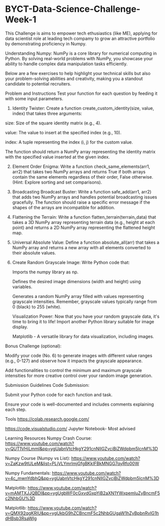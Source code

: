 # BYCT-Data-Science-Challenge-Week-1
This Challenge is aims to empower tech ethusiastics (like ME), applying for data scientist role at leading tech compamy to grow an attractive portfolio by demonstrating proficiency in Numpy.

Understanding Numpy:
NumPy is a core library for numerical computing in Python. 
By solving real-world problems with NumPy, you showcase your ability to handle complex data manipulation tasks efficiently.

Below are a few exercises to help highlight your technical skills but also your problem-solving abilities and creativity, making you a standout candidate to potential recruiters.

Problem and Instructions
Test your function for each question by feeding it with some input parameters.

1. Identity Twister: Create a function create_custom_identity(size, value, index) that takes three arguments:

size: Size of the square identity matrix (e.g., 4).

value: The value to insert at the specified index (e.g., 10).

index: A tuple representing the index (i, j) for the custom value.

The function should return a NumPy array representing the identity matrix with the specified value inserted at the given index.

2. Element Order Enigma: Write a function check_same_elements(arr1, arr2) that takes two NumPy arrays and returns True if both arrays contain the same elements regardless of their order, False otherwise. (Hint: Explore sorting and set comparisons).

3. Broadcasting Broadcast Buster: Write a function safe_add(arr1, arr2) that adds two NumPy arrays and handles potential broadcasting issues gracefully. The function should raise a specific error message if the shapes of the arrays are incompatible for addition.

4. Flattening the Terrain: Write a function flatten_terrain(terrain_data) that takes a 3D NumPy array representing terrain data (e.g., height at each point) and returns a 2D NumPy array representing the flattened height map.

5. Universal Absolute Value: Define a function absolute_all(arr) that takes a NumPy array and returns a new array with all elements converted to their absolute values.

6. Create Random Grayscale Image: Write Python code that:

    Imports the numpy library as np.

    Defines the desired image dimensions (width and height) using variables.

    Generates a random NumPy array filled with values representing grayscale 
    intensities.
    Remember, grayscale values typically range from 0 (black) to 
    255 (white).

    Visualization Power: Now that you have your random grayscale data, it's 
    time 
    to bring it to life! Import another Python library suitable for image 
    display.

    Matplotlib - A versatile library for data visualization, including images.

Bonus Challenge (optional):

   Modify your code (No. 6) to generate images with different value ranges 
   (e.g., 0-127) and observe how it impacts the grayscale appearance.

   Add functionalities to control the minimum and maximum grayscale 
   intensities for more creative control over your random image generation.

Submission Guidelines
Code Submission:

Submit your Python code for each function and task.

Ensure your code is well-documented and includes comments explaining each step.

Tools
https://colab.research.google.com/

https://code.visualstudio.com/
Jupyter Notebook- Most advised

Learning Resources
Numpy Crash Course: https://www.youtube.com/watch?v=QUT1VHiLmmI&pp=ygUabnVtcHkgY291cnNlIGZvciBiZWdpbm5lcnM%3D

Numpy Course (Numpy vs List): https://www.youtube.com/watch?v=ZaKzw9tULeM&list=PLjVLYmrlmjGfgBKkIFBkMNGG7qyRfo00W

Numpy Fundamentals: https://www.youtube.com/watch?v=4c_mwnYdbhQ&pp=ygUabnVtcHkgY291cnNlIGZvciBiZWdpbm5lcnM%3D

Matplotlib: https://www.youtube.com/watch?v=mAMTXJJQBDI&pp=ygUgbWF0cGxvdGxpYiB2aXN1YWxpemluZyBncmF5c2NhbGU%3D

Matplotlib: https://www.youtube.com/watch?v=QMX92qgKRIU&pp=ygUkbG9hZCBncmF5c2NhbGUgaW1hZyBpbnRvIG1hdHBsb3RsaWIg
